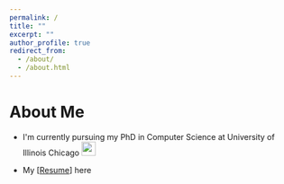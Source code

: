 ```yaml
---
permalink: /
title: ""
excerpt: ""
author_profile: true
redirect_from: 
  - /about/
  - /about.html
---
```



# About Me

* I'm currently pursuing my PhD in Computer Science at University of Illinois Chicago <img width="25px" src="https://upload.wikimedia.org/wikipedia/commons/9/96/University_of_Illinois_at_Chicago_circle_logo.svg">


* My [[Resume](https://rajoy99.github.io/files/Rafat_CV.pdf)] here 





